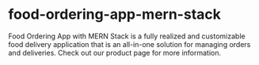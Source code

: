 # food-ordering-app-mern-stack
Food Ordering App with MERN Stack is a fully realized and customizable food delivery application that is an all-in-one solution for managing orders and deliveries. Check out our product page for more information.
